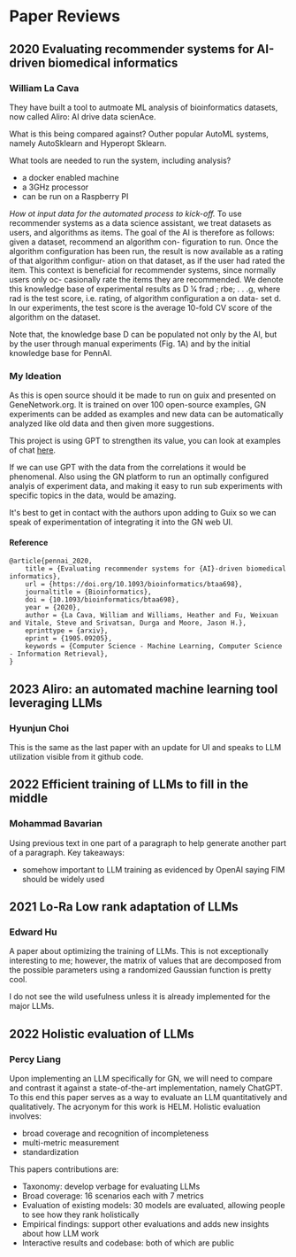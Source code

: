# Paper Reviews

## 2020 Evaluating recommender systems for AI-driven biomedical informatics 

### William La Cava

They have built a tool to autmoate ML analysis of bioinformatics datasets, now called Aliro: AI drive data scienAce.

What is this being compared against?
Outher popular AutoML systems, namely AutoSklearn and Hyperopt Sklearn.

What tools are needed to run the system, including analysis?
+ a docker enabled machine
+ a 3GHz processor
+ can be run on a Raspberry PI

*How ot input data for the automated process to kick-off.*
To use recommender systems as a data science assistant, we treat
datasets as users, and algorithms as items. The goal of the AI is
therefore as follows: given a dataset, recommend an algorithm con-
figuration to run. Once the algorithm configuration has been run,
the result is now available as a rating of that algorithm configur-
ation on that dataset, as if the user had rated the item. This context
is beneficial for recommender systems, since normally users only oc-
casionally rate the items they are recommended. We denote this
knowledge base of experimental results as D 1⁄4 frad ; rbe; . . .g, where
rad is the test score, i.e. rating, of algorithm configuration a on data-
set d. In our experiments, the test score is the average 10-fold CV
score of the algorithm on the dataset.

Note that, the knowledge base D can be populated not only by
the AI, but by the user through manual experiments (Fig. 1A) and
by the initial knowledge base for PennAI. 

### My Ideation
As this is open source should it be made to run on guix and presented on GeneNetwork.org. It is trained on over 100 open-source examples, GN experiments can be added as examples and new data can be automatically analyzed like old data and then given more suggestions.

This project is using GPT to strengthen its value, you can look at examples of chat [here](https://github.com/EpistasisLab/Aliro/blob/master/chatExamples.md).

If we can use GPT with the data from the correlations it would be phenomenal. Also using the GN platform to run an optimally configured analyis of experiment data, and making it easy to run sub experiments with specific topics in the data, would be amazing.

It's best to get in contact with the authors upon adding to Guix so we can speak of experimentation of integrating it into the GN web UI.

#### Reference
```
@article{pennai_2020,
	title = {Evaluating recommender systems for {AI}-driven biomedical informatics},
	url = {https://doi.org/10.1093/bioinformatics/btaa698},
	journaltitle = {Bioinformatics},
	doi = {10.1093/bioinformatics/btaa698},
	year = {2020},
	author = {La Cava, William and Williams, Heather and Fu, Weixuan and Vitale, Steve and Srivatsan, Durga and Moore, Jason H.},
	eprinttype = {arxiv},
	eprint = {1905.09205},
	keywords = {Computer Science - Machine Learning, Computer Science - Information Retrieval},
}
```

## 2023 Aliro: an automated machine learning tool leveraging LLMs

### Hyunjun Choi

This is the same as the last paper with an update for UI and speaks to LLM utilization visible from it github code.

## 2022 Efficient training of LLMs to fill in the middle

### Mohammad Bavarian

Using previous text in one part of a paragraph to help generate another part of a paragraph. 
Key takeaways:
+ somehow important to LLM training as evidenced by OpenAI saying FIM should be widely used

## 2021 Lo-Ra Low rank adaptation of LLMs

### Edward Hu 

A paper about optimizing the training of LLMs.  This is not exceptionally interesting to me; however, the matrix of values that are decomposed from the possible parameters using a randomized Gaussian function is pretty cool.

I do not see the wild usefulness unless it is already implemented for the major LLMs.


## 2022 Holistic evaluation of LLMs

### Percy Liang

Upon implementing an LLM specifically for GN, we will need to compare and contrast it against a state-of-the-art implementation, namely ChatGPT.  To this end this paper serves as a way to evaluate an LLM quantitatively and qualitatively.
The acryonym for this work is HELM.
Holistic evaluation involves:
+ broad coverage and recognition of incompleteness
+ multi-metric measurement
+ standardization

This papers contributions are:
+ Taxonomy: develop verbage for evaluating LLMs
+ Broad coverage: 16 scenarios each with 7 metrics
+ Evaluation of existing models: 30 models are evaluated, allowing people to see how they rank holistically
+ Empirical findings: support other evaluations and adds new insights about how LLM work
+ Interactive results and codebase: both of which are public